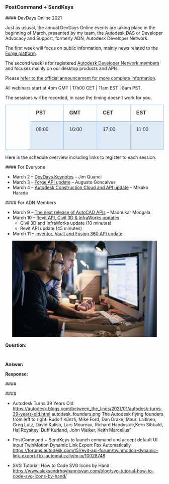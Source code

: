 <head>
<meta http-equiv="Content-Type" content="text/html; charset=utf-8">
<link rel="stylesheet" type="text/css" href="bc.css">
<script src="https://cdn.rawgit.com/google/code-prettify/master/loader/run_prettify.js" type="text/javascript"></script>
</head>

<!---

- DevDays Online 2021
  https://www.keanw.com/2021/02/devdays-online-2021.html
<div class="entry-body">
			<p>At the beginning of March our Developer Advocacy and Support team will be running its annual series of DevDays Online events.</p><p><a href="https://through-the-interface.typepad.com/.a/6a00d83452464869e2026bdeba2a54200c-pi" target="_blank"><img width="500" height="334" title="" style="margin: 30px auto; border: 0px currentcolor; border-image: none; float: none; display: block; background-image: none;" alt="Forge developers" src="https://through-the-interface.typepad.com/.a/6a00d83452464869e20263e98cdb2d200b-pi" border="0" data-original-title="Forge developers"></a></p><p>The first week will focus on public information – mainly news related to the <a href="https://forge.autodesk.com" target="_blank">Forge</a> platform – while the second week will be for <a href="https://autodesk.com/joinadn" target="_blank">Autodesk Developer Network</a> members, and focus mainly on our desktop products and APIs.</p><p>You can find <a href="https://adndevblog.typepad.com/autocad/2021/01/join-us-for-our-devdays-online-webinars.html" target="_blank">more complete information here</a>, and register via the links below:</p><ul><li>For everyone</li><ul><li>March 2 – <a href="https://autodesk.zoom.us/webinar/register/WN_gWKcZ9miQaWPsLL8MQkn-w" target="_blank"><strong>DevDays Keynotes</strong></a> – <em>Jim Quanci</em></li><li>March 3 – <a href="https://autodesk.zoom.us/webinar/register/WN_unMOWlS_QIWa5zFHsToEvw" target="_blank"><strong>Forge API update</strong></a> – <em>Augusto Goncalves</em></li><li>March 4 – <a href="https://autodesk.zoom.us/webinar/register/WN_YMXE1hErSuuCysUFWyDnzQ" target="_blank"><strong>Autodesk Construction Cloud and API update</strong></a> – <em>Mikako Harada</em></li></ul><li>For ADN members</li><ul><li>March 9 – <a href="https://autodesk.zoom.us/webinar/register/WN_-lPyJKCxSayfTqyj39FKpA" target="_blank"><strong>The next release of AutoCAD APIs</strong></a> – <em>Madhukar Moogala</em></li><li>March 10 – <a href="https://autodesk.zoom.us/webinar/register/WN_vOr2gzcDSgKbfjQ67D7bTw" target="_blank"><strong>Revit API, Civil 3D &amp; InfraWorks updates</strong></a></li><ul><li>Civil 3D and InfraWorks update (10 minutes)</li><li>Revit API update (45 minutes)</li></ul><li>March 11 – <a href="https://autodesk.zoom.us/webinar/register/WN_r6eNOmsuRgaxP9jIdZaDRA" target="_blank"><strong>Inventor, Vault and Fusion 360 API update</strong></a></li></ul></ul><p><em>All webinars start at 4pm GMT | 17h00 CET | 11am EST | 8am PST. All sessions will be recorded in case the timing doesn’t work for you.</em></p>
		</div>
  dvedays_2021.jpg
  Join us for our DevDays Online webinars
  https://adndevblog.typepad.com/autocad/2021/01/join-us-for-our-devdays-online-webinars.html
		<div class="entry-body">
			<p style="background: white"><span style="color:#333333; font-family:Helvetica; font-size:12pt">Join us for our special series of webinars! 
</span></p><p style="background: white"><span style="color:#333333; font-family:Helvetica; font-size:12pt">Webinars are a great opportunity for you to learn about&nbsp;<a href="https://forge.autodesk.com/"><span style="color:#006699; text-decoration:underline">Autodesk Forge</span></a>&nbsp;and, of course, where Autodesk is taking the desktop platforms in the coming year.Click on the links below to register today for the webinar(s) of your choice.&nbsp;
</span></p><p style="background: white"><span style="color:#333333; font-family:Helvetica; font-size:12pt">All webinars start at 8am PST (4pm GMT, 5pm CET, 11am EST). 
</span></p><div><table style="border-collapse:collapse" border="0"><colgroup><col style="width:235px"><col style="width:217px"><col style="width:217px"><col style="width:217px"><col style="width:217px"></colgroup><tbody valign="top"><tr style="height: 36px"><td rowspan="2" style="padding-left: 18px; padding-right: 18px; border-top:  solid #9cc2e5 0.5pt; border-left:  solid #9cc2e5 0.5pt; border-bottom:  solid #9cc2e5 1.5pt; border-right:  solid #9cc2e5 0.5pt"><p><img src="https://adndevblog.typepad.com/.a/6a0167607c2431970b026bdeb9753f200c-pi" alt=""></p></td><td style="padding-left: 18px; padding-right: 18px; border-top:  solid #9cc2e5 0.5pt; border-left:  none; border-bottom:  solid #9cc2e5 1.5pt; border-right:  solid #9cc2e5 0.5pt"><p><span style="color:#333333; font-family:Helvetica; font-size:12pt"><strong>PST</strong></span></p></td><td style="padding-left: 18px; padding-right: 18px; border-top:  solid #9cc2e5 0.5pt; border-left:  none; border-bottom:  solid #9cc2e5 1.5pt; border-right:  solid #9cc2e5 0.5pt"><p><span style="color:#333333; font-family:Helvetica; font-size:12pt"><strong>GMT</strong></span></p></td><td style="padding-left: 18px; padding-right: 18px; border-top:  solid #9cc2e5 0.5pt; border-left:  none; border-bottom:  solid #9cc2e5 1.5pt; border-right:  solid #9cc2e5 0.5pt"><p><span style="color:#333333; font-family:Helvetica; font-size:12pt"><strong>CET</strong></span></p></td><td style="padding-left: 18px; padding-right: 18px; border-top:  solid #9cc2e5 0.5pt; border-left:  none; border-bottom:  solid #9cc2e5 1.5pt; border-right:  solid #9cc2e5 0.5pt"><p><span style="color:#333333; font-family:Helvetica; font-size:12pt"><strong>EST</strong></span></p></td></tr><tr style="height: 90px; background: #deeaf6"><td style="padding-left: 18px; padding-right: 18px; border-top:  none; border-left:  solid #9cc2e5 0.5pt; border-bottom:  solid #9cc2e5 0.5pt; border-right:  solid #9cc2e5 0.5pt"><p><span style="color:#333333; font-family:Helvetica; font-size:12pt">08:00</span></p></td><td style="padding-left: 18px; padding-right: 18px; border-top:  none; border-left:  none; border-bottom:  solid #9cc2e5 0.5pt; border-right:  solid #9cc2e5 0.5pt"><p><span style="color:#333333; font-family:Helvetica; font-size:12pt">16:00</span></p></td><td style="padding-left: 18px; padding-right: 18px; border-top:  none; border-left:  none; border-bottom:  solid #9cc2e5 0.5pt; border-right:  solid #9cc2e5 0.5pt"><p><span style="color:#333333; font-family:Helvetica; font-size:12pt">17:00</span></p></td><td style="padding-left: 18px; padding-right: 18px; border-top:  none; border-left:  none; border-bottom:  solid #9cc2e5 0.5pt; border-right:  solid #9cc2e5 0.5pt"><p><span style="color:#333333; font-family:Helvetica; font-size:12pt">11:00</span></p></td></tr></tbody></table></div><p style="background: white">
&nbsp;</p><p>
&nbsp;</p><p>
&nbsp;</p><p style="background: white"><span style="color:#333333; font-family:Helvetica; font-size:12pt">If the session timing is inconvenient for you to attend (which is true for most of our partners in Asia), you can rest assured we will be recording all the sessions and will post them on the web for your later viewing.&nbsp;Registration is open to all except where noted below.&nbsp;
</span></p><p><span style="color:#5b9bd5; font-family:Helvetica"><span style="font-size:13pt">Open to All</span><span style="color:#333333; font-size:12pt">
			</span></span></p><ul><li><div style="background: white"><span style="color:#333333; font-family:Helvetica; font-size:12pt"><strong>Tuesday March 02: DevDays Keynotes&nbsp;</strong><br>Jim Quanci, Senior Director for Software Partner Development, kicks off our DevDays online webinar series with a 'state of the union' presentation on Autodesk's strategic direction; including the latest news for desktop developers, the move to subscription licenses, Forge strategy, the Autodesk App Store, and more.<br><strong>Register</strong> -&nbsp;&nbsp;<a href="https://nam11.safelinks.protection.outlook.com/?url=https%3A%2F%2Fautodesk.zoom.us%2Fwebinar%2Fregister%2FWN_gWKcZ9miQaWPsLL8MQkn-w&amp;data=04%7C01%7Cmadhukar.moogala%40autodesk.com%7C96fbe1e743754266fd1408d8c3b432ae%7C67bff79e7f914433a8e5c9252d2ddc1d%7C0%7C0%7C637474525992657994%7CUnknown%7CTWFpbGZsb3d8eyJWIjoiMC4wLjAwMDAiLCJQIjoiV2luMzIiLCJBTiI6Ik1haWwiLCJXVCI6Mn0%3D%7C1000&amp;sdata=k32Xb%2F5RWO7a58Uy8HzPdN6IwB37sXUPC05lUZxOQaA%3D&amp;reserved=0"><span style="color:#5b9bd5">https://autodesk.zoom.us/webinar/register/WN_gWKcZ9miQaWPsLL8MQkn-w</span></a>
				</span></div></li><li><div style="background: white"><span style="color:#333333; font-family:Helvetica; font-size:12pt"><strong>Wednesday March 03: Forge API update</strong><br>Join Augusto Goncalves to learn in detail about the updated and new APIs added to the Forge platform during the last year.&nbsp;<br><strong>Register</strong> -&nbsp;<a href="https://nam11.safelinks.protection.outlook.com/?url=https%3A%2F%2Fautodesk.zoom.us%2Fwebinar%2Fregister%2FWN_unMOWlS_QIWa5zFHsToEvw&amp;data=04%7C01%7Cmadhukar.moogala%40autodesk.com%7C96fbe1e743754266fd1408d8c3b432ae%7C67bff79e7f914433a8e5c9252d2ddc1d%7C0%7C0%7C637474525992667988%7CUnknown%7CTWFpbGZsb3d8eyJWIjoiMC4wLjAwMDAiLCJQIjoiV2luMzIiLCJBTiI6Ik1haWwiLCJXVCI6Mn0%3D%7C1000&amp;sdata=b%2BtA8f%2FYsOqdCJO8BYcFy97Tn%2FjWt3a1Bz5g%2FSYgEAw%3D&amp;reserved=0"><span style="color:#5b9bd5">https://autodesk.zoom.us/webinar/register/WN_unMOWlS_QIWa5zFHsToEvw</span></a><span style="color:#5b9bd5">
						<span style="color:#333333">
						</span></span></span></div></li><li><div style="background: white"><span style="color:#333333; font-family:Helvetica; font-size:12pt"><strong>Thursday March 04:&nbsp;Autodesk Construction Cloud and API update<br></strong><span style="color:black">Join Mikako Harada to hear the latest news about Autodesk Construction Cloud unified products and learn about its APIs. We'll also talk about BIM 360 API additions and enhancements.<span style="color:#333333"><br><strong>Register</strong> -&nbsp;<a href="https://nam11.safelinks.protection.outlook.com/?url=https%3A%2F%2Fautodesk.zoom.us%2Fwebinar%2Fregister%2FWN_YMXE1hErSuuCysUFWyDnzQ&amp;data=04%7C01%7Cmadhukar.moogala%40autodesk.com%7C96fbe1e743754266fd1408d8c3b432ae%7C67bff79e7f914433a8e5c9252d2ddc1d%7C0%7C0%7C637474525992677982%7CUnknown%7CTWFpbGZsb3d8eyJWIjoiMC4wLjAwMDAiLCJQIjoiV2luMzIiLCJBTiI6Ik1haWwiLCJXVCI6Mn0%3D%7C1000&amp;sdata=TjXlYbZOm3FD420m%2BYvWGt%2BD4KFo2qj%2FpKd%2F6HrcqGw%3D&amp;reserved=0"><span style="color:#5b9bd5">https://autodesk.zoom.us/webinar/register/WN_YMXE1hErSuuCysUFWyDnzQ</span></a>
						</span></span></span></div></li></ul><p><span style="color:#5b9bd5; font-family:Helvetica; font-size:13pt">ADN Members Only</span>
	</p><ul><li><div style="background: white"><span style="color:#333333"><span style="font-family:Helvetica; font-size:12pt"><strong>Tuesday March 09:&nbsp;<span style="color:black">The next release of AutoCAD® APIs</span></strong></span>
				</span></div><p style="background: white"><span style="color:#333333; font-family:Helvetica; font-size:12pt">Join Madhukar Moogala to <span style="color:black">discover API changes coming in the upcoming release of AutoCAD<strong>®</strong>
					</span></span></p><p style="background: white"><span style="color:#333333"><span style="font-family:Helvetica; font-size:12pt"><strong>Register</strong> -&nbsp;<a href="https://nam11.safelinks.protection.outlook.com/?url=https%3A%2F%2Fautodesk.zoom.us%2Fwebinar%2Fregister%2FWN_-lPyJKCxSayfTqyj39FKpA&amp;data=04%7C01%7Cmadhukar.moogala%40autodesk.com%7C96fbe1e743754266fd1408d8c3b432ae%7C67bff79e7f914433a8e5c9252d2ddc1d%7C0%7C0%7C637474525992687979%7CUnknown%7CTWFpbGZsb3d8eyJWIjoiMC4wLjAwMDAiLCJQIjoiV2luMzIiLCJBTiI6Ik1haWwiLCJXVCI6Mn0%3D%7C1000&amp;sdata=uFmYSPease1Ywz951qlb5FfOLmGdYB1CZ58yfJIaIWA%3D&amp;reserved=0"><span style="color:#5b9bd5">https://autodesk.zoom.us/webinar/register/WN_-lPyJKCxSayfTqyj39FKpA</span></a></span><span style="color:#0563c1; text-decoration:underline">
					</span></span></p></li><li><div style="background: white"><span style="color:#333333; font-family:Helvetica; font-size:12pt"><strong>Wednesday March 10:&nbsp;<span style="color:black">Revit API, Civil 3D &amp; InfraWorks updates<span style="color:#333333"><br></span></span></strong>Discover the product and API changes and enhancements coming in the next releases of Revit, Civil 3D and InfraWorks.
</span></div><ul><li><div style="background: white"><span style="color:#333333; font-family:Helvetica; font-size:12pt">Civil 3D and InfraWorks update – from 8:00 AM - 8:10 AM PST
</span></div></li><li><div style="background: white"><span style="color:#333333; font-family:Helvetica; font-size:12pt">Revit API Update – from 8:15 AM PST to 9:00 AM PST
</span></div></li></ul><p style="background: white"><span style="color:#333333; font-family:Helvetica; font-size:12pt"><strong>Register</strong> -&nbsp;<a href="https://nam11.safelinks.protection.outlook.com/?url=https%3A%2F%2Fautodesk.zoom.us%2Fwebinar%2Fregister%2FWN_vOr2gzcDSgKbfjQ67D7bTw&amp;data=04%7C01%7Cmadhukar.moogala%40autodesk.com%7C96fbe1e743754266fd1408d8c3b432ae%7C67bff79e7f914433a8e5c9252d2ddc1d%7C0%7C0%7C637474525992697973%7CUnknown%7CTWFpbGZsb3d8eyJWIjoiMC4wLjAwMDAiLCJQIjoiV2luMzIiLCJBTiI6Ik1haWwiLCJXVCI6Mn0%3D%7C1000&amp;sdata=WFDMvi5EPByxzyyyoBH415nVESK8qDbo132DYR3SMaw%3D&amp;reserved=0"><span style="color:#5b9bd5">https://autodesk.zoom.us/webinar/register/WN_vOr2gzcDSgKbfjQ67D7bTw</span></a><span style="color:#5b9bd5; text-decoration:underline">
					</span></span></p></li><li><div style="background: white"><span style="color:#333333; font-family:Helvetica; font-size:12pt"><strong>Thursday March 11:&nbsp;<span style="color:black">Inventor, vault and Fusion API update<span style="color:#333333"><br></span></span></strong>Learn about the API changes coming in the upcoming release of <span style="color:black">Inventor as well as recent updates in Vault and Fusion 360 API.<span style="color:#333333"><br><strong>Register</strong> -&nbsp;<a href="https://nam11.safelinks.protection.outlook.com/?url=https%3A%2F%2Fautodesk.zoom.us%2Fwebinar%2Fregister%2FWN_r6eNOmsuRgaxP9jIdZaDRA&amp;data=04%7C01%7Cmadhukar.moogala%40autodesk.com%7C96fbe1e743754266fd1408d8c3b432ae%7C67bff79e7f914433a8e5c9252d2ddc1d%7C0%7C0%7C637474525992707968%7CUnknown%7CTWFpbGZsb3d8eyJWIjoiMC4wLjAwMDAiLCJQIjoiV2luMzIiLCJBTiI6Ik1haWwiLCJXVCI6Mn0%3D%7C1000&amp;sdata=VCI25pgxiPC016K%2FN8ZtX83st6OWkr9UTUJJjq6iYtY%3D&amp;reserved=0"><span style="color:#5b9bd5">https://autodesk.zoom.us/webinar/register/WN_r6eNOmsuRgaxP9jIdZaDRA</span></a>
						</span></span></span></div><p style="background: white"><span style="color:#333333; font-family:Helvetica; font-size:12pt">After registering, you will receive a confirmation email containing information about joining the webinar.&nbsp;
</span></p><p style="background: white">
&nbsp;</p><p style="background: white"><span style="color:#333333; font-family:Helvetica; font-size:12pt">
				</span>&nbsp;</p></li></ul>
		</div>

- Autodesk Turns 39 Years Old
  https://autodesk.blogs.com/between_the_lines/2021/01/autodesk-turns-39-years-old.html
  autodesk_founders.png
  The Autodesk flying founders from left to right:
Rudolf Künzli, Mike Ford, Dan Drake, Mauri Laitinen, Greg Lutz, David Kalish, Lars Moureau, Richard Handyside,Kern Sibbald, Hal Royaltey, Duff Kurland, John Walker, Keith Marcelius”

- PostCommand + SendKeys to launch command and accept default UI input
  TwinMotion Dynamic Link Export Fbx Automatically
  https://forums.autodesk.com/t5/revit-api-forum/twinmotion-dynamic-link-export-fbx-automatically/m-p/10028748

- SVG Tutorial: How to Code SVG Icons by Hand
  https://www.aleksandrhovhannisyan.com/blog/svg-tutorial-how-to-code-svg-icons-by-hand/

twitter:

in the #RevitAPI @AutodeskForge @AutodeskRevit #bim #DynamoBim #ForgeDevCon 

&ndash; 
...

linkedin:

#bim #DynamoBim #ForgeDevCon #Revit #API #IFC #SDK #AI #VisualStudio #Autodesk #AEC #adsk

the [Revit API discussion forum](http://forums.autodesk.com/t5/revit-api-forum/bd-p/160) thread

<center>
<img src="img/" alt="" title="" width="600"/>
<p style="font-size: 80%; font-style:italic"></p>
<p style="font-size: 80%; font-style:italic">
<a href=""></a>
</p>
</center>

-->

### PostCommand + SendKeys

####<a name="2"></a> DevDays Online 2021

Just as ususal, the annual DevDays Online events are taking place in the beginning of March, presented by my team, the Autodesk DAS or Developer Advocacy and Support, formerly ADN, Autodesk Developer Network.

The first week will focus on public information, mainly news related to
the [Forge platform](https://forge.autodesk.com).

The second week is for
registered [Autodesk Developer Network members](https://autodesk.com/joinadn) and
focuses mainly on our desktop products and APIs.

Please [refer to the official announcement for more complete information](https://adndevblog.typepad.com/autocad/2021/01/join-us-for-our-devdays-online-webinars.html).

All webinars start at 4pm GMT | 17h00 CET | 11am EST | 8am PST.

The sessions will be recorded, in case the timing doesn’t work for you.

<table style="border-collapse:collapse" border="0">
<colgroup>
<col style="width:235px">
<col style="width:217px">
<col style="width:217px">
<col style="width:217px">
<col style="width:217px">
</colgroup>
<tbody valign="top">
<tr style="height: 36px">
<td rowspan="2" style="padding-left: 18px; padding-right: 18px; border-top:  solid #9cc2e5 0.5pt; border-left:  solid #9cc2e5 0.5pt; border-bottom:  solid #9cc2e5 1.5pt; border-right:  solid #9cc2e5 0.5pt"><p><img src="https://adndevblog.typepad.com/.a/6a0167607c2431970b026bdeb9753f200c-pi" alt=""></p></td>
<td style="padding-left: 18px; padding-right: 18px; border-top:  solid #9cc2e5 0.5pt; border-left:  none; border-bottom:  solid #9cc2e5 1.5pt; border-right:  solid #9cc2e5 0.5pt"><p><span style="color:#333333; font-family:Helvetica; font-size:12pt"><strong>PST</strong></span></p></td>
<td style="padding-left: 18px; padding-right: 18px; border-top:  solid #9cc2e5 0.5pt; border-left:  none; border-bottom:  solid #9cc2e5 1.5pt; border-right:  solid #9cc2e5 0.5pt"><p><span style="color:#333333; font-family:Helvetica; font-size:12pt"><strong>GMT</strong></span></p></td>
<td style="padding-left: 18px; padding-right: 18px; border-top:  solid #9cc2e5 0.5pt; border-left:  none; border-bottom:  solid #9cc2e5 1.5pt; border-right:  solid #9cc2e5 0.5pt"><p><span style="color:#333333; font-family:Helvetica; font-size:12pt"><strong>CET</strong></span></p></td>
<td style="padding-left: 18px; padding-right: 18px; border-top:  solid #9cc2e5 0.5pt; border-left:  none; border-bottom:  solid #9cc2e5 1.5pt; border-right:  solid #9cc2e5 0.5pt"><p><span style="color:#333333; font-family:Helvetica; font-size:12pt"><strong>EST</strong></span></p></td>
</tr>
<tr style="height: 90px; background: #deeaf6"><td style="padding-left: 18px; padding-right: 18px; border-top:  none; border-left:  solid #9cc2e5 0.5pt; border-bottom:  solid #9cc2e5 0.5pt; border-right:  solid #9cc2e5 0.5pt"><p><span style="color:#333333; font-family:Helvetica; font-size:12pt">08:00</span></p></td><td style="padding-left: 18px; padding-right: 18px; border-top:  none; border-left:  none; border-bottom:  solid #9cc2e5 0.5pt; border-right:  solid #9cc2e5 0.5pt"><p><span style="color:#333333; font-family:Helvetica; font-size:12pt">16:00</span></p></td><td style="padding-left: 18px; padding-right: 18px; border-top:  none; border-left:  none; border-bottom:  solid #9cc2e5 0.5pt; border-right:  solid #9cc2e5 0.5pt"><p><span style="color:#333333; font-family:Helvetica; font-size:12pt">17:00</span></p></td><td style="padding-left: 18px; padding-right: 18px; border-top:  none; border-left:  none; border-bottom:  solid #9cc2e5 0.5pt; border-right:  solid #9cc2e5 0.5pt"><p><span style="color:#333333; font-family:Helvetica; font-size:12pt">11:00</span></p></td></tr></tbody></table>

Here is the schedule overview including links to register to each session:

####<a name="2.1"></a> For Everyone

- March 2 &ndash; [DevDays Keynotes](https://autodesk.zoom.us/webinar/register/WN_gWKcZ9miQaWPsLL8MQkn-w) &ndash; Jim Quanci
- March 3 &ndash; [Forge API update](https://autodesk.zoom.us/webinar/register/WN_unMOWlS_QIWa5zFHsToEvw) &ndash; Augusto Goncalves
- March 4 &ndash; [Autodesk Construction Cloud and API update](https://autodesk.zoom.us/webinar/register/WN_YMXE1hErSuuCysUFWyDnzQ) &ndash; Mikako Harada

####<a name="2.2"></a> For ADN Members

- March 9 &ndash; [The next release of AutoCAD APIs](https://autodesk.zoom.us/webinar/register/WN_-lPyJKCxSayfTqyj39FKpA) &ndash; Madhukar Moogala
- March 10 &ndash; [Revit API, Civil 3D & InfraWorks updates](https://autodesk.zoom.us/webinar/register/WN_vOr2gzcDSgKbfjQ67D7bTw)
    - Civil 3D and InfraWorks update (10 minutes)
    - Revit API update (45 minutes)
- March 11 &ndash; [Inventor, Vault and Fusion 360 API update](https://autodesk.zoom.us/webinar/register/WN_r6eNOmsuRgaxP9jIdZaDRA)

<center>
<img src="img/devdays_2021.jpg" alt="Forge developers" title="Forge developers" width="460"/> <!-- 920 -->
</center>


**Question:** 

<pre class="code">

</pre>

**Answer:**

**Response:**

####<a name="3"></a>

####<a name="4"></a>


- Autodesk Turns 39 Years Old
  https://autodesk.blogs.com/between_the_lines/2021/01/autodesk-turns-39-years-old.html
  autodesk_founders.png
  The Autodesk flying founders from left to right:
Rudolf Künzli, Mike Ford, Dan Drake, Mauri Laitinen, Greg Lutz, David Kalish, Lars Moureau, Richard Handyside,Kern Sibbald, Hal Royaltey, Duff Kurland, John Walker, Keith Marcelius”

- PostCommand + SendKeys to launch command and accept default UI input
  TwinMotion Dynamic Link Export Fbx Automatically
  https://forums.autodesk.com/t5/revit-api-forum/twinmotion-dynamic-link-export-fbx-automatically/m-p/10028748

- SVG Tutorial: How to Code SVG Icons by Hand
  https://www.aleksandrhovhannisyan.com/blog/svg-tutorial-how-to-code-svg-icons-by-hand/
